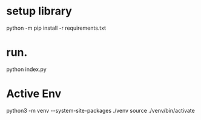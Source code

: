 # setup library
python -m pip install -r requirements.txt

# run.
python index.py


# Active Env
python3 -m venv --system-site-packages ./venv
source ./venv/bin/activate 